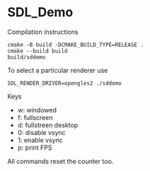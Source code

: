 # SDL_Demo
Compilation instructions

```
cmake -B build -DCMAKE_BUILD_TYPE=RELEASE .
cmake --build build
build/sddemo
```

To select a particular renderer use
```
SDL_RENDER_DRIVER=opengles2 ./sddemo
```


Keys

- w: windowed
- f: fullscreen
- d: fullstreen desktop
- 0: disable vsync
- 1: enable vsync
- p: print FPS

All commands reset the counter too.
